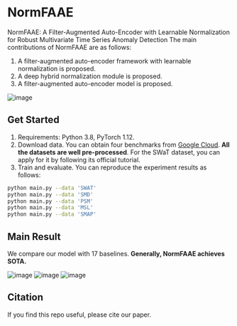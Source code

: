 # NormFAAE
NormFAAE: A Filter-Augmented Auto-Encoder with Learnable Normalization for Robust Multivariate Time Series Anomaly Detection
The main contributions of NormFAAE are as follows:
  1. A filter-augmented auto-encoder framework with learnable normalization is proposed.
  2. A deep hybrid normalization module is proposed.
  3. A filter-augmented auto-encoder model is proposed.

![image](https://github.com/MachineLearning921/NormFAAE/assets/151547001/3b345d25-824f-49f5-964e-fb6f368071a0)

## Get Started

1. Requirements: Python 3.8, PyTorch 1.12. 
2. Download data. You can obtain four benchmarks from [Google Cloud](https://drive.google.com/drive/folders/1gisthCoE-RrKJ0j3KPV7xiibhHWT9qRm?usp=sharing). **All the datasets are well pre-processed**. For the SWaT dataset, you can apply for it by following its official tutorial.
3. Train and evaluate. You can reproduce the experiment results as follows:
```bash
python main.py --data 'SWAT'
python main.py --data 'SMD'
python main.py --data 'PSM'
python main.py --data 'MSL'
python main.py --data 'SMAP'
```

## Main Result
We compare our model with 17 baselines. **Generally,  NormFAAE achieves SOTA.**

![image](https://github.com/MachineLearning921/NormFAAE/assets/151547001/95b4adf8-4c0a-4d30-8478-ca70f8434361)
![image](https://github.com/MachineLearning921/NormFAAE/assets/151547001/92c416f6-acda-43c1-97f6-495986a99e9a)
![image](https://github.com/MachineLearning921/NormFAAE/assets/151547001/cceee55e-9e49-4354-add7-ae8a1ca68ce5)


## Citation
If you find this repo useful, please cite our paper. 

```

```
